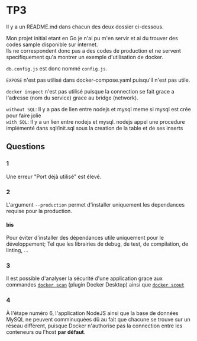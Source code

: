 # TP3

Il y a un README.md dans chacun des deux dossier ci-dessous.

Mon projet initial etant en Go je n'ai pu m'en servir et ai du trouver des codes sample disponible sur internet.<br />
Ils ne correspondent donc pas a des codes de production et ne servent specifiquement qu'a montrer un exemple d'utilisation de docker.

`db.config.js` est donc nommé `config.js`.

`EXPOSE` n'est pas utilisé dans docker-compose.yaml puisqu'il n'est pas utile.

`docker inspect` n'est pas utilisé puisque la connection se fait grace a l'adresse (nom du service) grace au bridge (network).

`without SQL`: Il y a pas de lien entre nodejs et mysql meme si mysql est crée pour faire jolie<br />
`with SQL`: Il y a un lien entre nodejs et mysql. nodejs appel une procedure implémenté dans sql/init.sql sous la creation de la table et de ses inserts

## Questions

### 1

Une erreur "Port déjà utilisé" est élevé.

### 2

L'argument `--production` permet d'installer uniquement les dependances requise pour la production.

#### bis

Pour éviter d'installer des dépendances utile uniquement pour le développement; Tel que les librairies de debug, de test, de compilation, de linting, ...

### 3

Il est possible d'analyser la sécurité d'une application grace aux commandes [`docker scan`](https://github.com/docker/scan-cli-plugin) (plugin Docker Desktop) ainsi que [`docker scout`](https://docs.docker.com/scout/quickstart/)

### 4

À l'étape numéro 6, l'application NodeJS ainsi que la base de données MySQL ne peuvent comminuquées dû au fait que chacune se trouve sur un réseau différent, puisque Docker n'authorise pas la connection entre les conteneurs ou l'host **par défaut**.